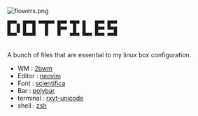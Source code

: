 ![flowers.png](https://0x0.st/sBFg.png)


```
█▀▀▄ █▀▀█ ▀▀█▀▀ █▀▀ ▀█▀ █   █▀▀ █▀▀ 
█  █ █  █   █   █▀▀  █  █   █▀▀ ▀▀█ 
▀▀▀  ▀▀▀▀   ▀   ▀   ▀▀▀ ▀▀▀ ▀▀▀ ▀▀▀ 
                     
```


A bunch of files that are essential to my linux box configuration.

 - WM : [2bwm](https://wiki.archlinux.org/index.php/2bwm)
 - Editor : [neovim](https://neovim.io/)
 - Font : [scientifica](https://github.com/nerdypepper/scientifica)
 - Bar : [polybar](https://github.com/jaagr/polybar)
 - terminal : [rxvt-unicode](https://wiki.archlinux.org/index.php/rxvt-unicode)
 - shell : [zsh](https://en.wikipedia.org/wiki/Z_shell)
